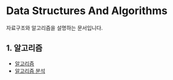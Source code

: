 # Data Structures And Algorithms

자료구조와 알고리즘을 설명하는 문서입니다.

## 1. 알고리즘

- [알고리즘](./알고리즘.md)
- [알고리즘 분석](./알고리즘-분석.md)
